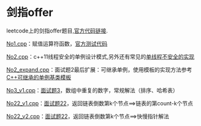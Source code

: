 # 剑指offer
leetcode上的剑指offer题目,[官方代码链接](https://github.com/zhedahht/CodingInterviewChinese2).

[No1.cpp](https://github.com/Vae1997/Review-Coding/blob/master/Coding/leetcode/offer/No1.cpp)：赋值运算符函数，[官方测试代码](https://github.com/zhedahht/CodingInterviewChinese2/blob/master/01_AssignmentOperator/AssignmentOperator.cpp)

[No2.cpp](https://github.com/Vae1997/Review-Coding/blob/master/Review/C%2B%2B/singletonC11.cpp)：c++11线程安全的单例设计模式,另外还有常见的[单线程不安全的实现](https://github.com/Vae1997/Review-Coding/blob/master/Review/C%2B%2B/singleton.cpp)

[No2_expand.cpp](https://github.com/Vae1997/Review-Coding/blob/master/Coding/leetcode/offer/No2_expand.cpp)：面试题2最后扩展：可继承单例，使用模板的实现方法参考[C++可继承的单例基类模板](https://www.cnblogs.com/sunchaothu/p/10353507.html)

[No3_v1.cpp](https://github.com/Vae1997/Review-Coding/blob/master/Coding/leetcode/offer/No3_v1.cpp)：[面试题3](https://leetcode-cn.com/problems/shu-zu-zhong-zhong-fu-de-shu-zi-lcof/)，数组中重复的数字，常规解法（排序、哈希表）

[No22_v1.cpp](https://github.com/Vae1997/Review-Coding/blob/master/Coding/leetcode/offer/No22_v1.cpp)：[面试题22](https://leetcode-cn.com/problems/lian-biao-zhong-dao-shu-di-kge-jie-dian-lcof/)，返回链表倒数第k个节点==>链表的第count-k个节点

[No22_v2.cpp](https://github.com/Vae1997/Review-Coding/blob/master/Coding/leetcode/offer/No22_v2.cpp)：[面试题22](https://leetcode-cn.com/problems/lian-biao-zhong-dao-shu-di-kge-jie-dian-lcof/)，返回链表倒数第k个节点==>快慢指针解法
